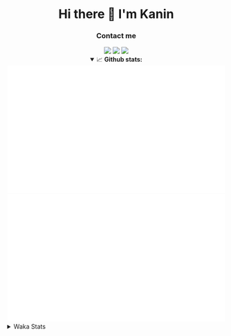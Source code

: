 <div align="center">
 <h1>Hi there 👋 I'm Kanin</h1>
 <h3>Contact me</h3>
 <a href="mailto:im@kanin.dev"><img src="https://img.shields.io/badge/gmail-%23D14836.svg?&style=for-the-badge&logo=gmail&logoColor=white"/></a>
 <a href="https://twitter.com/KaninTwt"><img src="https://img.shields.io/badge/twitter-%231DA1F2.svg?&style=for-the-badge&logo=twitter&logoColor=white"/></a>
 <a href="https://www.linkedin.com/in/KaninDev"><img src="https://img.shields.io/badge/linkedin-%230077B5.svg?&style=for-the-badge&logo=linkedin&logoColor=white"/></a>
<details open>
  <summary>📈 <b>Github stats:</b></summary>
  <img src="https://github.com/Kanin/Kanin/blob/master/scripts/GitHubStats/generated/overview.svg"/>
  <img src="https://github.com/Kanin/Kanin/blob/master/scripts/GitHubStats/generated/languages.svg"/>
</details>
</div>

<details>
 <summary>Waka Stats</summary>

<!--START_SECTION:waka-->
![Code Time](http://img.shields.io/badge/Code%20Time-2%2C546%20hrs%2024%20mins-blue)

![Profile Views](http://img.shields.io/badge/Profile%20Views-0-blue)

![Lines of code](https://img.shields.io/badge/From%20Hello%20World%20I%27ve%20Written-673.9%20thousand%20lines%20of%20code-blue)

**🐱 My GitHub Data** 

> 📦 179.8 kB Used in GitHub's Storage 
 > 
> 🏆 27 Contributions in the Year 2025
 > 
> 🚫 Not Opted to Hire
 > 
> 📜 26 Public Repositories 
 > 
> 🔑 17 Private Repositories 
 > 
**I'm an Early 🐤** 

```text
🌞 Morning                2909 commits        ███████░░░░░░░░░░░░░░░░░░   27.46 % 
🌆 Daytime                3146 commits        ███████░░░░░░░░░░░░░░░░░░   29.70 % 
🌃 Evening                3054 commits        ███████░░░░░░░░░░░░░░░░░░   28.83 % 
🌙 Night                  1483 commits        ████░░░░░░░░░░░░░░░░░░░░░   14.00 % 
```
📅 **I'm Most Productive on Monday** 

```text
Monday                   2046 commits        █████░░░░░░░░░░░░░░░░░░░░   19.32 % 
Tuesday                  1507 commits        ████░░░░░░░░░░░░░░░░░░░░░   14.23 % 
Wednesday                1055 commits        ██░░░░░░░░░░░░░░░░░░░░░░░   09.96 % 
Thursday                 1644 commits        ████░░░░░░░░░░░░░░░░░░░░░   15.52 % 
Friday                   1783 commits        ████░░░░░░░░░░░░░░░░░░░░░   16.83 % 
Saturday                 1022 commits        ██░░░░░░░░░░░░░░░░░░░░░░░   09.65 % 
Sunday                   1535 commits        ████░░░░░░░░░░░░░░░░░░░░░   14.49 % 
```


📊 **This Week I Spent My Time On** 

```text
🕑︎ Time Zone: America/New_York

💬 Programming Languages: 
Python                   4 hrs 45 mins       █████████████████████████   98.44 % 
Bash                     4 mins              ░░░░░░░░░░░░░░░░░░░░░░░░░   01.56 % 
.env file                0 secs              ░░░░░░░░░░░░░░░░░░░░░░░░░   00.00 % 

🔥 Editors: 
PyCharm                  4 hrs 49 mins       █████████████████████████   100.00 % 

🐱‍💻 Projects: 
NailaDjango              4 hrs 49 mins       █████████████████████████   100.00 % 

💻 Operating System: 
Windows                  4 hrs 49 mins       █████████████████████████   100.00 % 
```

**I Mostly Code in Python** 

```text
Python                   32 repos            █████████████████░░░░░░░░   66.67 % 
Java                     6 repos             ███░░░░░░░░░░░░░░░░░░░░░░   12.50 % 
HTML                     3 repos             ██░░░░░░░░░░░░░░░░░░░░░░░   06.25 % 
TypeScript               2 repos             █░░░░░░░░░░░░░░░░░░░░░░░░   04.17 % 
Kotlin                   1 repo              █░░░░░░░░░░░░░░░░░░░░░░░░   02.08 % 
```



**Timeline**

![Lines of Code chart](https://raw.githubusercontent.com/Kanin/Kanin/master/assets/bar_graph.png)


 Last Updated on 19/01/2025 07:34:28 UTC
<!--END_SECTION:waka-->
</details>
